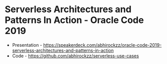# Serverless Architectures and Patterns In Action - Oracle Code 2019

- Presentation - https://speakerdeck.com/abhirockzz/oracle-code-2019-serverless-architectures-and-patterns-in-action
- Code - https://github.com/abhirockzz/serverless-use-cases